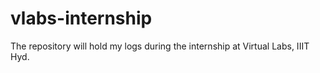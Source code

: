# vlabs-internship
The repository will hold my logs during the internship at Virtual Labs, IIIT Hyd.
